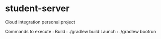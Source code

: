 # student-server
Cloud integration personal project

Commands to execute :
Build : ./gradlew build
Launch : ./gradlew bootrun
